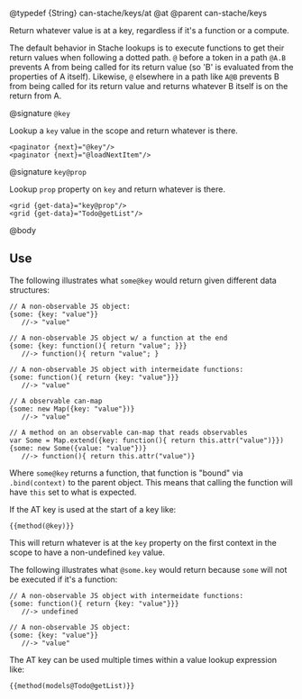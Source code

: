 @typedef {String} can-stache/keys/at @at
@parent can-stache/keys

Return whatever value is at a key, regardless
if it's a function or a compute.

The default behavior in Stache lookups is to execute functions to get their return values when following a dotted path.  `@` before a token in a path `@A.B` prevents A from being called for its return value (so 'B' is evaluated from the properties of A itself). Likewise, `@` elsewhere in a path like `A@B` prevents B from being called for its return value and returns whatever B itself is on the return from A.

@signature `@key`

Lookup a `key` value in the scope and return whatever is there.

```
<paginator {next}="@key"/>
<paginator {next}="@loadNextItem"/>
```

@signature `key@prop`

Lookup `prop` property on `key` and return whatever is there.

```
<grid {get-data}="key@prop"/>
<grid {get-data}="Todo@getList"/>
```

@body

## Use

The following illustrates what `some@key` would return given
different data structures:


```
// A non-observable JS object:
{some: {key: "value"}}
   //-> "value"

// A non-observable JS object w/ a function at the end
{some: {key: function(){ return "value"; }}}
   //-> function(){ return "value"; }

// A non-observable JS object with intermeidate functions:
{some: function(){ return {key: "value"}}}
   //-> "value"

// A observable can-map
{some: new Map({key: "value"})}
   //-> "value"

// A method on an observable can-map that reads observables
var Some = Map.extend({key: function(){ return this.attr("value")}})
{some: new Some({value: "value"})}
   //-> function(){ return this.attr("value")}
```

Where `some@key` returns a function, that function is "bound" via `.bind(context)`
to the parent object.  This means that calling the function will
have `this` set to what is expected.

If the AT key is used at the start of a key like:

```
{{method(@key)}}
```

This will return whatever is at the `key` property on the first context in the scope
to have a non-undefined `key` value.

The following illustrates what `@some.key` would return because `some` will not be executed if it's a function:

```
// A non-observable JS object with intermeidate functions:
{some: function(){ return {key: "value"}}}
   //-> undefined

// A non-observable JS object:
{some: {key: "value"}}
   //-> "value"
```

The AT key can be used multiple times within a value lookup expression like:

```
{{method(models@Todo@getList)}}
```

